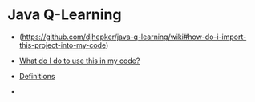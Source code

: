 # Java Q-Learning

* (https://github.com/djhepker/java-q-learning/wiki#how-do-i-import-this-project-into-my-code)

* [What do I do to use this in my code?](https://github.com/djhepker/java-q-learning/wiki/Home##What-do-I-do?)

* [Definitions](https://github.com/djhepker/java-q-learning/wiki/Home##Definitions)

* 
